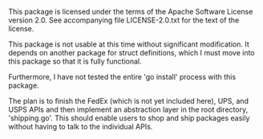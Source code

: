 This package is licensed under the terms of the Apache Software License version 2.0. See accompanying file LICENSE-2.0.txt for the text of the license.

This package is not usable at this time without significant modification. It depends on another package for struct definitions, which I must move into this package so that it is fully functional.

Furthermore, I have not tested the entire 'go install' process with this package.

The plan is to finish the FedEx (which is not yet included here), UPS, and USPS APIs and then implement an abstraction layer in the root directory, 'shipping.go'. This should enable users to shop and ship packages easily without having to talk to the individual APIs.
